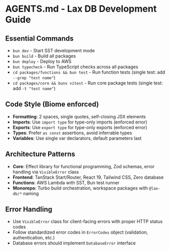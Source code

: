 # AGENTS.md - Lax DB Development Guide

## Essential Commands

- `bun dev` - Start SST development mode
- `bun build` - Build all packages
- `bun deploy` - Deploy to AWS
- `bun typecheck` - Run TypeScript checks across all packages
- `cd packages/functions && bun test` - Run function tests (single test: add `--grep "test name"`)
- `cd packages/core && bunx vitest` - Run core package tests (single test: add `-t "test name"`)

## Code Style (Biome enforced)

- **Formatting**: 2 spaces, single quotes, self-closing JSX elements
- **Imports**: Use `import type` for type-only imports (enforced error)
- **Exports**: Use `export type` for type-only exports (enforced error)
- **Types**: Prefer `as const` assertions, avoid inferrable types
- **Variables**: Use single var declarators, default parameters last

## Architecture Patterns

- **Core**: Effect library for functional programming, Zod schemas, error handling via `VisibleError` class
- **Frontend**: TanStack Start/Router, React 19, Tailwind CSS, Zero database
- **Functions**: AWS Lambda with SST, Bun test runner
- **Monorepo**: Turbo build orchestration, workspace packages with `@lax-db/*` naming

## Error Handling

- Use `VisibleError` class for client-facing errors with proper HTTP status codes
- Follow standardized error codes in `ErrorCodes` object (validation, authentication, etc.)
- Database errors should implement `DatabaseError` interface

